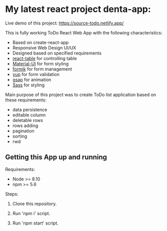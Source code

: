 # My latest react project denta-app:

Live demo of this project: https://source-todo.netlify.app/

This is fully working ToDo React Web App with the following characteristics:

- Based on create-react-app
- Responsive Web Design UI/UX
- Designed based on specified requirements
- [react-table](https://github.com/tannerlinsley/react-table) for controlling table
- [Material-UI](https://github.com/mui-org/material-ui) for form styling
- [formik](https://github.com/formium/formik) for form management
- [yup](https://github.com/jquense/yup) for form validation
- [gsap](https://github.com/greensock/GSAP) for animation
- [Sass](https://github.com/sass/sass) for styling

Main purpose of this project was to create ToDo list application based on these requirements:

- data persistence
- editable column
- deletable rows
- rows adding
- pagination
- sorting
- rwd

## Getting this App up and running

Requirements:

- Node >= 8.10
- npm >= 5.6

Steps:

1. Clone this repository.

2. Run 'npm i' script.

3. Run 'npm start' script.
